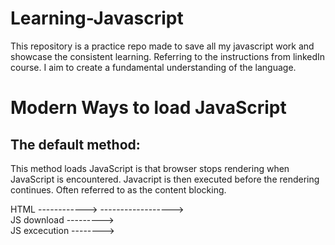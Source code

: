 # Learning-Javascript
 This repository is a practice repo made to save all my javascript work and showcase the consistent learning. Referring to the instructions from linkedIn course. I aim to create a fundamental understanding of the language. 

# Modern Ways to load JavaScript
 ## The default method:
  This method loads JavaScript is that browser stops rendering when JavaScript is encountered. Javacript is then executed before the rendering continues. Often referred to as the content blocking.

  HTML ------------>                   ------------------><br/>
  JS download        ---------><br/>
  JS excecution               -------->

 #
